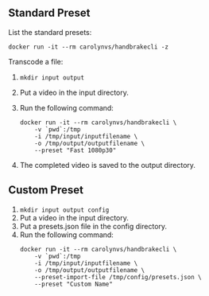 ## Standard Preset

List the standard presets:

```
docker run -it --rm carolynvs/handbrakecli -z
```

Transcode a file:
1. `mkdir input output`
1. Put a video in the input directory.
1. Run the following command:

    ```
    docker run -it --rm carolynvs/handbrakecli \
        -v `pwd`:/tmp
        -i /tmp/input/inputfilename \
        -o /tmp/output/outputfilename \
        --preset "Fast 1080p30"
    ```
1. The completed video is saved to the output directory.

## Custom Preset

1. `mkdir input output config`
1. Put a video in the input directory.
1. Put a presets.json file in the config directory.
1. Run the following command:
    ```
    docker run -it --rm carolynvs/handbrakecli \
        -v `pwd`:/tmp
        -i /tmp/input/inputfilename \
        -o /tmp/output/outputfilename \
        --preset-import-file /tmp/config/presets.json \
        --preset "Custom Name"
```
